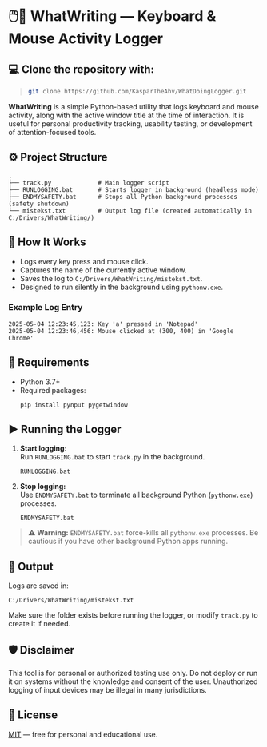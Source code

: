 # 🖱️🔑 WhatWriting — Keyboard & Mouse Activity Logger

## 💻 Clone the repository with:
> ```bash
> git clone https://github.com/KasparTheAhv/WhatDoingLogger.git
> ```

**WhatWriting** is a simple Python-based utility that logs keyboard and mouse activity, along with the active window title at the time of interaction. It is useful for personal productivity tracking, usability testing, or development of attention-focused tools.

## ⚙️ Project Structure

```
.
├── track.py             # Main logger script
├── RUNLOGGING.bat       # Starts logger in background (headless mode)
├── ENDMYSAFETY.bat      # Stops all Python background processes (safety shutdown)
└── mistekst.txt         # Output log file (created automatically in C:/Drivers/WhatWriting/)
```

## 🚀 How It Works

- Logs every key press and mouse click.
- Captures the name of the currently active window.
- Saves the log to `C:/Drivers/WhatWriting/mistekst.txt`.
- Designed to run silently in the background using `pythonw.exe`.

### Example Log Entry
```
2025-05-04 12:23:45,123: Key 'a' pressed in 'Notepad'
2025-05-04 12:23:46,456: Mouse clicked at (300, 400) in 'Google Chrome'
```

## 🔧 Requirements

- Python 3.7+
- Required packages:
  ```
  pip install pynput pygetwindow
  ```

## ▶️ Running the Logger

1. **Start logging:**  
   Run `RUNLOGGING.bat` to start `track.py` in the background.
   ```
   RUNLOGGING.bat
   ```

2. **Stop logging:**  
   Use `ENDMYSAFETY.bat` to terminate all background Python (`pythonw.exe`) processes.
   ```
   ENDMYSAFETY.bat
   ```

> **⚠️ Warning:** `ENDMYSAFETY.bat` force-kills all `pythonw.exe` processes. Be cautious if you have other background Python apps running.

## 📁 Output

Logs are saved in:
```
C:/Drivers/WhatWriting/mistekst.txt
```

Make sure the folder exists before running the logger, or modify `track.py` to create it if needed.

## 🛡️ Disclaimer

This tool is for personal or authorized testing use only. Do not deploy or run it on systems without the knowledge and consent of the user. Unauthorized logging of input devices may be illegal in many jurisdictions.

## 📄 License

[MIT](https://choosealicense.com/licenses/mit/) — free for personal and educational use. 
